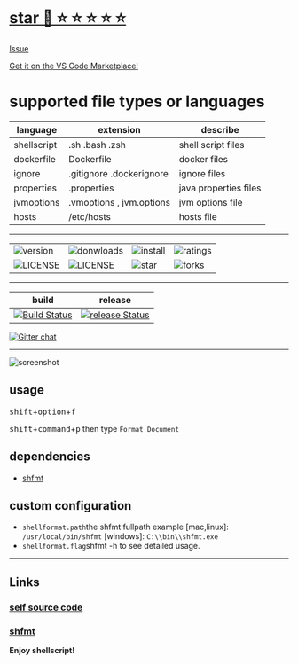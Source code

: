 

# <a class="github-button" href="https://github.com/foxundermoon/vs-shell-format" data-icon="octicon-star" data-size="large" data-show-count="true" aria-label="Star foxundermoon/vs-shell-format on GitHub">star 🚀 ⭐️ ⭐️ ⭐️ ⭐️ ⭐️</a>

<a class="github-button" href="https://github.com/foxundermoon/vs-shell-format/issues" data-icon="octicon-issue-opened" data-size="large" data-show-count="true" aria-label="Issue foxundermoon/vs-shell-format on GitHub">Issue</a>

[Get it on the VS Code Marketplace!](https://marketplace.visualstudio.com/items?itemName=foxundermoon.shell-format)




# supported file types or languages


| language    | extension                 | describe              |
| ----------- | ------------------------- | --------------------- |
| shellscript | .sh .bash .zsh            | shell script files    |
| dockerfile  | Dockerfile                | docker files          |
| ignore      | .gitignore  .dockerignore | ignore files          |
| properties  | .properties               | java properties files |
| jvmoptions  | .vmoptions , jvm.options  | jvm options file       |
| hosts       | /etc/hosts                | hosts file            |

---

|         |          |          |                         |
|---------|----------|--------- | -------------------------|
| ![version](https://vsmarketplacebadge.apphb.com/version-short/foxundermoon.shell-format.svg) | ![donwloads](https://vsmarketplacebadge.apphb.com/downloads-short/foxundermoon.shell-format.svg)  | ![install](https://vsmarketplacebadge.apphb.com/installs-short/foxundermoon.shell-format.svg)      |    ![ratings](https://vsmarketplacebadge.apphb.com/rating-short/foxundermoon.shell-format.svg)         | 
| ![LICENSE](https://badges.frapsoft.com/os/mit/mit.svg) | ![LICENSE](https://img.shields.io/badge/license-Anti%20996-blue.svg) | ![star](https://img.shields.io/github/stars/foxundermoon/vs-shell-format.svg) | ![forks](https://img.shields.io/github/forks/foxundermoon/vs-shell-format.svg) |

---

build | release | 
|:---------:|:----------:|
[![Build Status](https://foxundermoon.visualstudio.com/vs-shell-format/_apis/build/status/vs-shell-format-CI?branchName=master)](https://foxundermoon.visualstudio.com/vs-shell-format/_build/latest?definitionId=1&branchName=master) |[![release Status](https://dev.azure.com/foxundermoon/vs-shell-format/_apis/build/status/vs-shell-format-deploy?branchName=master)](https://dev.azure.com/foxundermoon/vs-shell-format/_build/latest?definitionId=4&branchName=master) |




[![Gitter chat](https://badges.gitter.im/gitterHQ/gitter.svg)](https://gitter.im/vs-shell-format/community)


---

![screenshot](https://github.com/foxundermoon/vs-shell-format/raw/master/image/shell_format.gif)

## usage


<kbd>shift</kbd>+<kbd>option</kbd>+<kbd>f</kbd>

<kbd>shift</kbd>+<kbd>command</kbd>+<kbd>p</kbd> then type `Format Document`

## dependencies

- [shfmt](https://github.com/mvdan/sh#shfmt)

## custom configuration

- `shellformat.path`the shfmt fullpath example [mac,linux]: `/usr/local/bin/shfmt` [windows]: `C:\\bin\\shfmt.exe`
- `shellformat.flag`shfmt -h to see detailed usage.

---

## Links

### [self source code](https://github.com/foxundermoon/vs-shell-format)

### [shfmt](https://github.com/mvdan/sh)

**Enjoy shellscript!**
